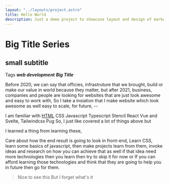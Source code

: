 ```yaml
---
layout: "../layouts/project.astro"
title: Hello World
description: Just a demo project to showcase layout and design of markdown or blog post
---
```


# Big Title Series

## small subtitle

<span class="text-sky-500 font-sans">

Tags **_web development_** **_Big Title_**
</span>

Before 2020, we can say that officies, infrastruture that we brought, build or make
our value in world because they matter,
but after 2021, business, companies and people are looking for websites that are
just look awesome and easy to work with, So I take a insiation that I make website
which look awesome as well easy to scale, for future, --

I am familiar with [HTML](ht) CSS Javascript Typescript Stencil React Vue and Svelte,
Tailwindcss Pug So, I just like covered a lot of things above but

I learned a thing from learning these,

Care about how the end result is going to look in front-end,
Learn CSS, learn some basics of javascript, then make projects learn from them,
invoke ideas and research on how you can achieve that as well if that idea need
more technologies then you learn then try to skip it for now or If you can afford
learning those technologies and think that they are going to help you in future then
go for them.

> Nice to see this But I forget what's it
